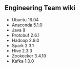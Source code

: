 ## Engineering Team wiki
- Ubuntu 16.04
- Anaconda 5.1.0
- Java 8
- Protobuf 2.6.1
- Hadoop 2.9.0
- Spark 2.3.1
- Hive 2.3.3
- Zookeeker 3.4.10
- Kafka 1.0.0

